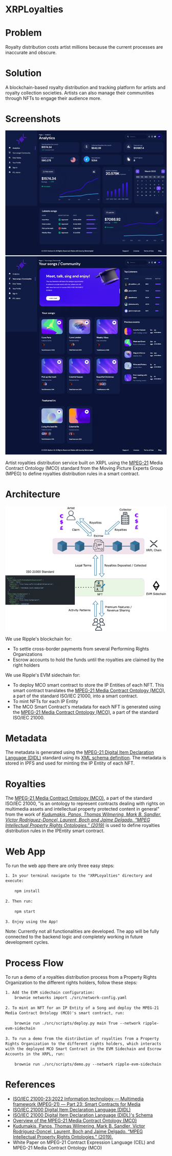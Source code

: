 # XRPLoyalties


# Problem
Royalty distribution costs artist millions because the current processes are inaccurate and obscure. 

# Solution
A blockchain-based royalty distribution and tracking platform for artists and royalty collection societies. Artists can also manage their communities through NFTs to engage their audience more.

# Screenshots

![dashboard.jpeg](screenshots%2Fdashboard.jpeg)
![community.jpeg](screenshots%2Fcommunity.jpeg)

Artist royalties distribution service built on XRPL using the [MPEG-21](https://www.mpeg.org/standards/MPEG-21/21/) Media Contract Ontology (MCO) standard from the Moving Picture Experts Group (MPEG) to define royalties distribution rules in a smart contract.

# Architecture
![XRPLoyalties Architecture.png](screenshots%2FXRPLoyalties%20Architecture.png)

We use Ripple's blockchain for:
- To settle cross-border payments from several Performing Rights Organizations
- Escrow accounts to hold the funds until the royalties are claimed by the right holders

We use Ripple's EVM sidechain for:
- To deploy MCO smart contract to store the IP Entities of each NFT. This smart contract translates the [MPEG-21 Media Contract Ontology (MCO)](https://www.semanticscholar.org/paper/Overview-of-the-MPEG-21-Media-Contract-Ontology-Rodr%C3%ADguez-Doncel-Delgado/9d0de4c4818b893f3b8eeffaa540a799c640241a), a part of the standard ISO/IEC 21000, into a smart contract.
- To mint NFTs for each IP Entity
- The MCO Smart Contract's metadata for each NFT is generated using the [MPEG-21 Media Contract Ontology (MCO)](https://www.semanticscholar.org/paper/Overview-of-the-MPEG-21-Media-Contract-Ontology-Rodr%C3%ADguez-Doncel-Delgado/9d0de4c4818b893f3b8eeffaa540a799c640241a), a part of the standard ISO/IEC 21000.

# Metadata
The metadata is generated using the [MPEG-21 Digital Item Declaration Language (DIDL)](https://mpeg.chiariglione.org/standards/mpeg-21/digital-item-declaration) standard using its [XML schema definition](https://standards.iso.org/ittf/PubliclyAvailableStandards/MPEG-21_schema_files/did/). The metadata is stored in IPFS and used for minting the IP Entity of each NFT.

# Royalties
The [MPEG-21 Media Contract Ontology (MCO)](https://www.semanticscholar.org/paper/Overview-of-the-MPEG-21-Media-Contract-Ontology-Rodr%C3%ADguez-Doncel-Delgado/9d0de4c4818b893f3b8eeffaa540a799c640241a), a part of the standard ISO/IEC 21000, "is an ontology to represent contracts dealing with rights on multimedia assets and intellectual property protected content in general" from the work of _[Kudumakis, Panos, Thomas Wilmering, Mark B. Sandler, Víctor Rodríguez-Doncel, Laurent, Boch and Jaime Delgado. “MPEG Intellectual Property Rights Ontologies.” (2019)](https://www.semanticscholar.org/paper/MPEG-Intellectual-Property-Rights-Ontologies-Kudumakis-Wilmering/020b0b333015859657d91739087cd874a9edcda7)_ is used to define royalties distribution rules in the IPEntity smart contract.

# Web App

To run the web app there are only three easy steps:

    1. In your terminal navigate to the "XRPLoyalties" directory and execute:
    
        npm install
    
    2. Then run:
    
        npm start
      
    3. Enjoy using the App!

Note: Currently not all functionalities are developed. The app will be fully connected to the backend logic and completely working in future development cycles.

# Process Flow
To run a demo of a royalties distribution process from a Property Rights Organization to the different rights holders, follow these steps:

    1. Add the EVM sidechain configuration:
        brownie networks import ./src/network-config.yaml

    2. To mint an NFT for an IP Entity of a Song and deploy the MPEG-21 Media Contract Ontology (MCO)'s smart contract, run:
    
        brownie run ./src/scripts/deploy.py main True --network ripple-evm-sidechain
    
    3. To run a demo from the distribution of royalties from a Property Rights Organization to the different rights holders, which interacts with the deployed MCO Smart Contract in the EVM Sidechain and Escrow Accounts in the XRPL, run:
    
        brownie run ./src/scripts/demo.py --network ripple-evm-sidechain

# References

- [ISO/IEC 21000-23:2022 Information technology — Multimedia framework (MPEG-21) — Part 23: Smart Contracts for Media](https://www.iso.org/standard/82527.html)
- [ISO/IEC 21000 Digital Item Declaration Language (DIDL)](https://mpeg.chiariglione.org/standards/mpeg-21/digital-item-declaration) 
- [ISO/IEC 21000 Digital Item Declaration Language (DIDL)'s Schema](https://standards.iso.org/ittf/PubliclyAvailableStandards/MPEG-21_schema_files/did/)
- [Overview of the MPEG-21 Media Contract Ontology (MCO)](https://www.semanticscholar.org/paper/Overview-of-the-MPEG-21-Media-Contract-Ontology-Rodr%C3%ADguez-Doncel-Delgado/9d0de4c4818b893f3b8eeffaa540a799c640241a)
- [Kudumakis, Panos, Thomas Wilmering, Mark B. Sandler, Víctor Rodríguez-Doncel, Laurent, Boch and Jaime Delgado. “MPEG Intellectual Property Rights Ontologies.” (2019).](https://www.semanticscholar.org/paper/MPEG-Intellectual-Property-Rights-Ontologies-Kudumakis-Wilmering/020b0b333015859657d91739087cd874a9edcda7)
- White Paper on MPEG-21 Contract Expression Language (CEL) and MPEG-21 Media Contract Ontology (MCO)
